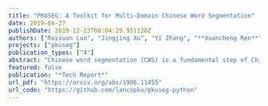 ```yaml
---
title: "PKUSEG: A Toolkit for Multi-Domain Chinese Word Segmentation"
date: 2019-06-27
publishDate: 2019-12-23T08:04:29.951128Z
authors: ["Ruixuan Luo", "Jingjing Xu", "Yi Zhang", "**Xuancheng Ren**", "Xu Sun"]
projects: ["pkuseg"]
publication_types: ["4"]
abstract: "Chinese word segmentation (CWS) is a fundamental step of Chinese natural language processing. In this paper, we build a new toolkit, named PKUSEG, for multi-domain word segmentation. Unlike existing single-model toolkits, PKUSEG targets at multi-domain word segmentation and provides separate models for different domains, such as web, medicine, and tourism. The new toolkit also supports POS tagging and model training to adapt to various application scenarios. Experiments show that PKUSEG achieves high performance on multiple domains. The toolkit is now freely and publicly available for the usage of research and industry."
featured: false
publication: "*Tech Report*"
url_pdf: "https://arxiv.org/abs/1906.11455"
url_code: "https://github.com/lancopku/pkuseg-python"
---
```


